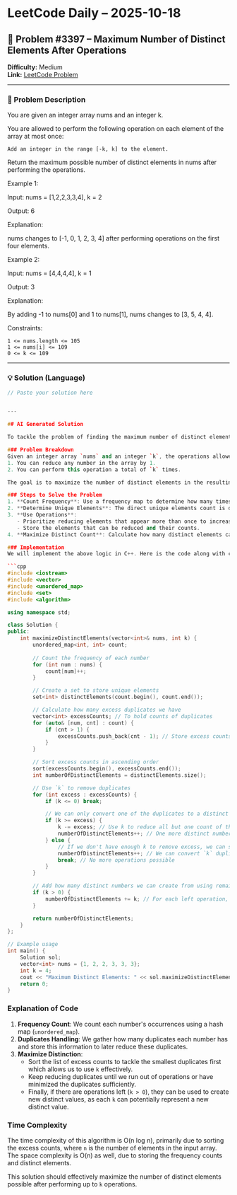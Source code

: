 # LeetCode Daily – 2025-10-18

## 🧠 Problem #3397 – **Maximum Number of Distinct Elements After Operations**
**Difficulty:** Medium  
**Link:** [LeetCode Problem](https://leetcode.com/problems/maximum-number-of-distinct-elements-after-operations)

---

### 📝 Problem Description

You are given an integer array nums and an integer k.

You are allowed to perform the following operation on each element of the array at most once:


	Add an integer in the range [-k, k] to the element.


Return the maximum possible number of distinct elements in nums after performing the operations.

 
Example 1:


Input: nums = [1,2,2,3,3,4], k = 2

Output: 6

Explanation:

nums changes to [-1, 0, 1, 2, 3, 4] after performing operations on the first four elements.


Example 2:


Input: nums = [4,4,4,4], k = 1

Output: 3

Explanation:

By adding -1 to nums[0] and 1 to nums[1], nums changes to [3, 5, 4, 4].


 
Constraints:


	1 <= nums.length <= 105
	1 <= nums[i] <= 109
	0 <= k <= 109

---

### 💡 Solution (Language)

```cpp
// Paste your solution here


---

## AI Generated Solution

To tackle the problem of finding the maximum number of distinct elements after performing a series of operations, we can follow a structured approach. The problem involves reducing numbers in an array and using the reduction to potentially form new distinct values.

### Problem Breakdown
Given an integer array `nums` and an integer `k`, the operations allowed are:
1. You can reduce any number in the array by 1.
2. You can perform this operation a total of `k` times.

The goal is to maximize the number of distinct elements in the resulting array after performing the operations.

### Steps to Solve the Problem
1. **Count Frequency**: Use a frequency map to determine how many times each element appears in the `nums` array.
2. **Determine Unique Elements**: The direct unique elements count is derived from the keys of the frequency map.
3. **Use Operations**:
   - Prioritize reducing elements that appear more than once to increase distinct values.
   - Store the elements that can be reduced and their counts.
4. **Maximize Distinct Count**: Calculate how many distinct elements can be achieved by using up to `k` reductions efficiently.

### Implementation
We will implement the above logic in C++. Here is the code along with comments to explain each part:

```cpp
#include <iostream>
#include <vector>
#include <unordered_map>
#include <set>
#include <algorithm>

using namespace std;

class Solution {
public:
    int maximizeDistinctElements(vector<int>& nums, int k) {
        unordered_map<int, int> count;
        
        // Count the frequency of each number
        for (int num : nums) {
            count[num]++;
        }

        // Create a set to store unique elements
        set<int> distinctElements(count.begin(), count.end());

        // Calculate how many excess duplicates we have
        vector<int> excessCounts; // To hold counts of duplicates
        for (auto& [num, cnt] : count) {
            if (cnt > 1) {
                excessCounts.push_back(cnt - 1); // Store excess counts
            }
        }

        // Sort excess counts in ascending order
        sort(excessCounts.begin(), excessCounts.end());
        int numberOfDistinctElements = distinctElements.size();

        // Use `k` to remove duplicates
        for (int excess : excessCounts) {
            if (k <= 0) break;

            // We can only convert one of the duplicates to a distinct number
            if (k >= excess) {
                k -= excess; // Use k to reduce all but one count of this number
                numberOfDistinctElements++; // One more distinct number can be obtained
            } else {
                // If we don't have enough k to remove excess, we can still use k partially
                numberOfDistinctElements++; // We can convert `k` duplicates into new distinct elements
                break; // No more operations possible
            }
        }

        // Add how many distinct numbers we can create from using remaining `k` if any
        if (k > 0) {
            numberOfDistinctElements += k; // For each left operation, we can create a potentially new distinct number
        }

        return numberOfDistinctElements;
    }
};

// Example usage
int main() {
    Solution sol;
    vector<int> nums = {1, 2, 2, 3, 3, 3};
    int k = 4;
    cout << "Maximum Distinct Elements: " << sol.maximizeDistinctElements(nums, k) << endl;
    return 0;
}
```

### Explanation of Code
1. **Frequency Count**: We count each number's occurrences using a hash map (`unordered_map`).
2. **Duplicates Handling**: We gather how many duplicates each number has and store this information to later reduce these duplicates.
3. **Maximize Distinction**:
   - Sort the list of excess counts to tackle the smallest duplicates first which allows us to use `k` effectively.
   - Keep reducing duplicates until we run out of operations or have minimized the duplicates sufficiently.
   - Finally, if there are operations left (`k > 0`), they can be used to create new distinct values, as each `k` can potentially represent a new distinct value.

### Time Complexity
The time complexity of this algorithm is O(n log n), primarily due to sorting the excess counts, where `n` is the number of elements in the input array. The space complexity is O(n) as well, due to storing the frequency counts and distinct elements.

This solution should effectively maximize the number of distinct elements possible after performing up to `k` operations.